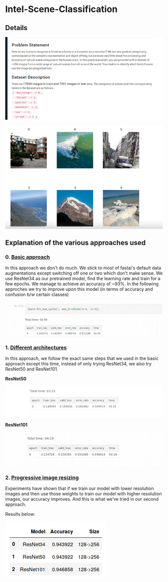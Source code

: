 # Intel-Scene-Classification

## Details

![Sample image](https://github.com/ritvik02/Computer-Vision-Projects/blob/main/Intel%20Scene%20Classification/images/image_1.png)

![Sample image](https://github.com/ritvik02/Computer-Vision-Projects/blob/main/Intel%20Scene%20Classification/images/image_2.png)


## Explanation of the various approaches used

### 0. [Basic approach](https://github.com/ritvik02/Computer-Vision-Projects/tree/main/Intel%20Scene%20Classification/basic_approach/nb)

In this approach we don't do much. We stick to most of fastai's default data augmentations except switching off one or two which
don't make sense. We use ResNet34 as our pretrained model, find the learning rate and train for a few epochs. We manage to achieve
an accuracy of ~93%. In the following approches we try to improve upon this model (in terms of accuracy and confusion b/w certain classes)

![Sample image](https://github.com/ritvik02/Computer-Vision-Projects/blob/main/Intel%20Scene%20Classification/images/image_3.png)


### 1. [Different architectures](https://github.com/ritvik02/Computer-Vision-Projects/tree/main/Intel%20Scene%20Classification/different_models/nb)

In this approach, we follow the exact same steps that we used in the basic approach except this time, 
instead of only trying ResNet34, we also try ResNet50 and ResNet101.

**ResNet50**

![Sample image](https://github.com/ritvik02/Computer-Vision-Projects/blob/main/Intel%20Scene%20Classification/images/image_4.png)

**ResNet101**

![Sample image](https://github.com/ritvik02/Computer-Vision-Projects/blob/main/Intel%20Scene%20Classification/images/image_5.png)


### 2. [Progressive image resizing](https://github.com/ritvik02/Computer-Vision-Projects/tree/main/Intel%20Scene%20Classification/progressive_image_resizing/nb)

Experiments have shown that if we train our model with lower resolution images and then use those weights to train our model with higher resolution images, our accuracy improves. 
And this is what we’ve tried in our second approach.

Results below:

![Sample image](https://github.com/ritvik02/Computer-Vision-Projects/blob/main/Intel%20Scene%20Classification/images/image_6.png)







